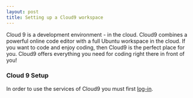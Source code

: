 ```yaml
---
layout: post
title: Setting up a Cloud9 workspace
---
```


Cloud 9 is a development environment - in the cloud. Cloud9 combines a powerful online code editor with a full Ubuntu workspace in the cloud. If you want to code and enjoy coding, then Cloud9 is the perfect place for you. Cloud9 offers everything you need for coding right there in front of you!
### Cloud 9 Setup
In order to use the services of Cloud9 you must first [log-in](http://c9.io).
